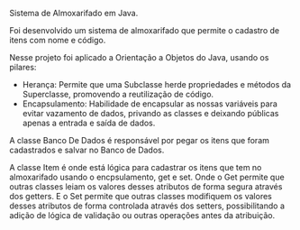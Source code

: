 Sistema de Almoxarifado em Java.

Foi desenvolvido um sistema de almoxarifado que permite o cadastro de itens com nome e código.

Nesse projeto foi aplicado a Orientação a Objetos do Java, usando os pilares:

- Herança: Permite que uma Subclasse herde propriedades e métodos da Superclasse, promovendo a reutilização de código.
- Encapsulamento: Habilidade de encapsular as nossas variáveis para evitar vazamento de dados, privando as classes e deixando públicas apenas a entrada e saída de dados.

A classe Banco De Dados é responsável por pegar os itens que foram cadastrados e salvar no Banco de Dados.

A classe Item é onde está lógica para cadastrar os itens que tem no almoxarifado usando o encpsulamento, get e set. 
Onde o Get permite que outras classes leiam os valores desses atributos de forma segura através dos getters.
E o Set permite que outras classes modifiquem os valores desses atributos de forma controlada através dos setters, possibilitando a adição de lógica de validação ou outras operações antes da atribuição.




